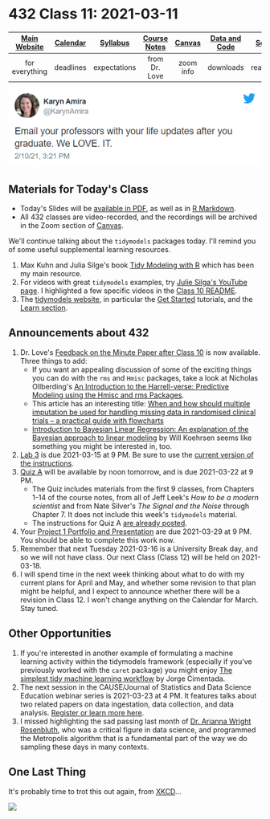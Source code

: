 # 432 Class 11: 2021-03-11

[Main Website](https://thomaselove.github.io/432/) | [Calendar](https://thomaselove.github.io/432/calendar.html) | [Syllabus](https://thomaselove.github.io/432-2021-syllabus/) | [Course Notes](https://thomaselove.github.io/432-notes/) | [Canvas](https://canvas.case.edu) | [Data and Code](https://github.com/THOMASELOVE/432-data) | [Sources](https://github.com/THOMASELOVE/432-2021/edit/master/references) | [Contact Us](https://thomaselove.github.io/432/contact.html)
:-----------: | :--------------: | :----------: | :---------: | :-------------: | :-----------: | :------------: | :-------------:
for everything | deadlines | expectations | from Dr. Love | zoom info | downloads | read/watch | need help?

![](https://github.com/THOMASELOVE/432-2021/blob/master/classes/class11/figures/amira.png)

## Materials for Today's Class

- Today's Slides will be [available in PDF](https://github.com/THOMASELOVE/432-2021/blob/master/classes/class11/432_2021_slides11.pdf), as well as in [R Markdown](https://github.com/THOMASELOVE/432-2021/blob/master/classes/class11/432_2021_slides11.Rmd).
- All 432 classes are video-recorded, and the recordings will be archived in the Zoom section of [Canvas](https://canvas.case.edu).

We'll continue talking about the `tidymodels` packages today. I'll remind you of some useful supplemental learning resources.

1. Max Kuhn and Julia Silge's book [Tidy Modeling with R](https://www.tmwr.org/) which has been my main resource.
2. For videos with great `tidymodels` examples, try [Julie Silga's YouTube page](https://www.youtube.com/c/JuliaSilge/videos). I highlighted a few specific videos in the [Class 10 README](https://github.com/THOMASELOVE/432-2021/tree/master/classes/class10).
3. The [tidymodels website](https://www.tidymodels.org/), in particular the [Get Started](https://www.tidymodels.org/start/) tutorials, and the [Learn section](https://www.tidymodels.org/learn/).

## Announcements about 432

1. Dr. Love's [Feedback on the Minute Paper after Class 10](http://bit.ly/432-2021-min10-feedback) is now available. Three things to add:
    - If you want an appealing discussion of some of the exciting things you can do with the `rms` and `Hmisc` packages, take a look at Nicholas Ollberding's [An Introduction to the Harrell-verse: Predictive Modeling using the Hmisc and rms Packages](https://www.nicholas-ollberding.com/post/an-introduction-to-the-harrell-verse-predictive-modeling-using-the-hmisc-and-rms-packages/).
    - This article has an interesting title: [When and how should multiple imputation be used for handling missing data in randomised clinical trials – a practical guide with flowcharts](https://bmcmedresmethodol.biomedcentral.com/articles/10.1186/s12874-017-0442-1)
    - [Introduction to Bayesian Linear Regression: An explanation of the Bayesian approach to linear modeling](https://towardsdatascience.com/introduction-to-bayesian-linear-regression-e66e60791ea7) by Will Koehrsen seems like something you might be interested in, too.
2. [Lab 3](https://github.com/THOMASELOVE/432-2021/blob/master/labs/lab03/lab03_instructions.md) is due 2021-03-15 at 9 PM. Be sure to use the [current version of the instructions](https://github.com/THOMASELOVE/432-2021/blob/master/labs/lab03/lab03_instructions.md).
3. [Quiz A](https://github.com/THOMASELOVE/432-2021/tree/master/quizzes/quizA) will be available by noon tomorrow, and is due 2021-03-22 at 9 PM.
    - The Quiz includes materials from the first 9 classes, from Chapters 1-14 of the course notes, from all of Jeff Leek's *How to be a modern scientist* and from Nate Silver's *The Signal and the Noise* through Chapter 7. It does not include this week's `tidymodels` material.
    - The instructions for Quiz A [are already posted](https://github.com/THOMASELOVE/432-2021/tree/master/quizzes/quizA).
4. Your [Project 1 Portfolio and Presentation](https://github.com/THOMASELOVE/432-2021/blob/master/project1/02_project1_analyses.md) are due 2021-03-29 at 9 PM. You should be able to complete this work now.
5. Remember that next Tuesday 2021-03-16 is a University Break day, and so we will not have class. Our next Class (Class 12) will be held on 2021-03-18.
6. I will spend time in the next week thinking about what to do with my current plans for April and May, and whether some revision to that plan might be helpful, and I expect to announce whether there will be a revision in Class 12. I won't change anything on the Calendar for March. Stay tuned.

## Other Opportunities

1. If you're interested in another example of formulating a machine learning activity within the tidymodels framework (especially if you've previously worked with the `caret` package) you might enjoy [The simplest tidy machine learning workflow](https://www.r-bloggers.com/2020/02/the-simplest-tidy-machine-learning-workflow/) by Jorge Cimentada.
2. The next session in the CAUSE/Journal of Statistics and Data Science Education webinar series is 2021-03-23 at 4 PM. It features talks about two related papers on data ingestation, data collection, and data analysis. [Register or learn more here](https://psu.zoom.us/webinar/register/WN_aTtp-SdYRwi3pLvPkMEGMQ).
3. I missed highlighting the sad passing last month of [Dr. Arianna Wright Rosenbluth](https://www.nytimes.com/2021/02/09/science/arianna-wright-dead.html), who was a critical figure in data science, and programmed the Metropolis algorithm that is a fundamental part of the way we do sampling these days in many contexts.

## One Last Thing

It's probably time to trot this out again, from [XKCD](https://xkcd.com/2048/)...

![](https://imgs.xkcd.com/comics/curve_fitting.png)


